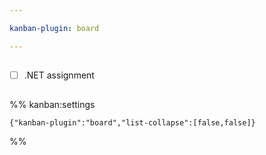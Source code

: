 ```yaml
---

kanban-plugin: board

---
```


## 

- [ ] .NET assignment


## 





%% kanban:settings
```
{"kanban-plugin":"board","list-collapse":[false,false]}
```
%%